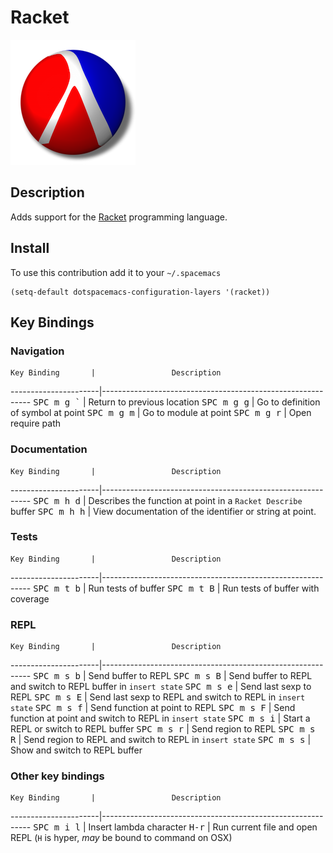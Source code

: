 # Racket

![logo_racket](img/racket.png)

## Description

Adds support for the [Racket](http://racket-lang.org/) programming language.

## Install

To use this contribution add it to your `~/.spacemacs`

```elisp
(setq-default dotspacemacs-configuration-layers '(racket))
```

## Key Bindings

### Navigation

    Key Binding       |                 Description
----------------------|------------------------------------------------------------
<kbd>SPC m g `</kbd>  | Return to previous location
<kbd>SPC m g g</kbd>  | Go to definition of symbol at point
<kbd>SPC m g m</kbd>  | Go to module at point
<kbd>SPC m g r</kbd>  | Open require path

### Documentation

    Key Binding       |                 Description
----------------------|------------------------------------------------------------
<kbd>SPC m h d</kbd>  | Describes the function at point in a `Racket Describe` buffer
<kbd>SPC m h h</kbd>  | View documentation of the identifier or string at point.

### Tests

    Key Binding       |                 Description
----------------------|------------------------------------------------------------
<kbd>SPC m t b</kbd>  | Run tests of buffer
<kbd>SPC m t B</kbd>  | Run tests of buffer with coverage

### REPL

    Key Binding       |                 Description
----------------------|------------------------------------------------------------
<kbd>SPC m s b</kbd>  | Send buffer to REPL
<kbd>SPC m s B</kbd>  | Send buffer to REPL and switch to REPL buffer in `insert state`
<kbd>SPC m s e</kbd>  | Send last sexp to REPL
<kbd>SPC m s E</kbd>  | Send last sexp to REPL and switch to REPL in `insert state`
<kbd>SPC m s f</kbd>  | Send function at point to REPL
<kbd>SPC m s F</kbd>  | Send function at point and switch to REPL in `insert state`
<kbd>SPC m s i</kbd>  | Start a REPL or switch to REPL buffer
<kbd>SPC m s r</kbd>  | Send region to REPL
<kbd>SPC m s R</kbd>  | Send region to REPL and switch to REPL in `insert state`
<kbd>SPC m s s</kbd>  | Show and switch to REPL buffer

### Other key bindings

    Key Binding       |                 Description
----------------------|------------------------------------------------------------
<kbd>SPC m i l</kbd>  | Insert lambda character
<kbd>H-r</kbd>        | Run current file and open REPL (`H` is hyper, *may* be bound to command on OSX)
